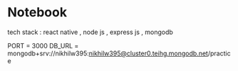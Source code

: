 # Notebook
tech stack :  react native ,  node js , express js , mongodb


PORT = 3000
DB_URL = mongodb+srv://nikhilw395:nikhilw395@cluster0.teihg.mongodb.net/practice
